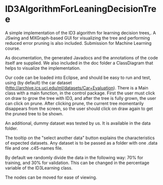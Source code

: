 # ID3AlgorithmForLeaningDecisionTree
A simple implementation of the ID3 algorithm for learning decision trees,. A JSwing and MXGraph-based GUI for visualizing the tree and performing reduced error pruning is also included. Submission for Machine Learning course.

As documentation, the generated Javadocs and the annotations of the code itself are supplied. We also included in the doc folder a ClassDiagram that helps to visualize the implementation.

Our code can be loaded into Eclipse, and should be easy to run and test, using (by default) the car dataset (http://archive.ics.uci.edu/ml/datasets/Car+Evaluation). There is a Main class with a main function, in the control package. First the user must click on draw to grow the tree with ID3, and after the tree is fully grown, the user can click on prune. After clicking prune, the current tree momentarily disappears from the screen, so the user should click on draw again to get the pruned tree to be shown.

An additional, dummy dataset was tested by us. It is available in the data folder.

The tooltip on the "select another data" button explains the characteristics of expected datasets. Any dataset is to be passed as a folder with one .data file and one .c45-names file.

By default we randomly divide the data in the following way: 70% for training, and 30% for validation. This can be changed in the percentage variable of the ID3Learning class.

The nodes can be moved for ease of viewing.

